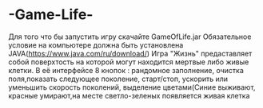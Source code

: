 # -Game-Life-
Для того что бы запустить игру скачайте  GameOfLife.jar
Обязательное условие на компьютере должна быть установлена JAVA(https://www.java.com/ru/download/)
Игра "Жизнь" предаставляет собой  поверхтость на которой могут находится мертвые либо живые клетки. 
В её интерфейсе 8 кнопок :  рандомное заполнение,     очистка поля,показать следующее поколение, старт/стоп, ускорить или уменьшить скорость поколений, выделение цветами(Синие выживают, красные умирают,на месте светло-зеленых  появляется живая клетка
